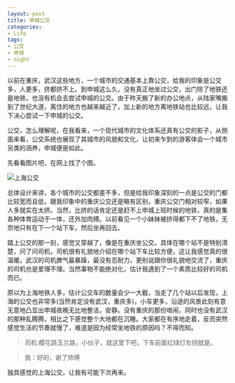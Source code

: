 ```yaml
---
layout: post
title: 申城公交
categories:
- Life
tags:
- 公交
- 申城
- night
---
```


以前在重庆，武汉这些地方，一个城市的交通基本上靠公交，给我的印象是公交多，人更多，挤都挤不上。到申城这么久，没有真正地坐过公交，出门除了地铁还是地铁，也没有机会去尝试申城的公交。由于昨天搬了新的办公地点，从陆家嘴搬到了世纪大道，离住的地方也越来越近了，加上新的地方离地铁站也比较远，让我下决心尝试一下申城的公交。

公交，怎么理解呢，在我看来，一个现代城市的文化体系还真有公交的影子，从侧面来看，公交系统也展现了其城市的风貌和文化，让初来乍到的游客体会一个城市另类的涵养，申城便是如此。

先看看图片吧，在网上找了个图。

![上海公交](http://i.imgur.com/G98AY.jpg)

总体设计来讲，各个城市的公交都差不多，但是给我印象深刻的一点是公交的门都比较宽而且低，跟我印象中的重庆公交还是略有区别，重庆公交门相对较窄，如果人多就实在太挤。当然，比挤的话肯定还是赶不上申城上班时候的地铁，真的是集各种体育运动于一体，还外加肉搏。以前看见一个小妹妹被挤得都下不了地铁，无奈地只有在下一个站下车，然后坐再回去。

踏上公交的那一刻，感觉又穿越了，像是在重庆坐公交。具体在哪个站不是特别清楚，问了问司机，司机很有礼貌地介绍在哪个站下车比较方便，这让我感觉真的很温暖。武汉的司机脾气最暴躁，最没有忍耐力，更别说跟你很礼貌地交流了，重庆的司机也是爱理不理。当然事物不能绝对化，估计我遇到了一个素质比较好的司机而已。

原以为上海地铁人多，估计公交车的数量会少一大截，当走了几个站以后发现，上海的公交也非常多(当然肯定没有武汉，重庆多)，小车更多，沿途的风景此刻有意无意地凸显出申城夜晚无比地整洁，安静。没有重庆的那份喧闹，同时也没有武汉的那种乱腾腾，相比之下感觉整个大地都在沉睡。大家都在有序地走着，反而突然感觉生活的节奏就慢了，难道是因为经常坐地铁的原因吗？不得而知。

> 司机:樱花路玉兰路，小伙子，就这里下吧，下车前面红绿灯左拐就是。

> 我：好的，谢了师傅

独具感觉的上海公交，让我有可能下次再来。
